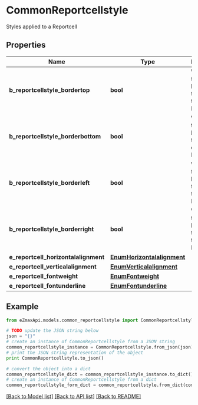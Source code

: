 # CommonReportcellstyle

Styles applied to a Reportcell 

## Properties

Name | Type | Description | Notes
------------ | ------------- | ------------- | -------------
**b_reportcellstyle_bordertop** | **bool** | Whether there is a border at the top of the Reportcell | 
**b_reportcellstyle_borderbottom** | **bool** | Whether there is a border at the bottom of the Reportcell | 
**b_reportcellstyle_borderleft** | **bool** | Whether there is a border at the left of the Reportcell | 
**b_reportcellstyle_borderright** | **bool** | Whether there is a border at the right of the Reportcell | 
**e_reportcell_horizontalalignment** | [**EnumHorizontalalignment**](EnumHorizontalalignment.md) |  | 
**e_reportcell_verticalalignment** | [**EnumVerticalalignment**](EnumVerticalalignment.md) |  | 
**e_reportcell_fontweight** | [**EnumFontweight**](EnumFontweight.md) |  | 
**e_reportcell_fontunderline** | [**EnumFontunderline**](EnumFontunderline.md) |  | 

## Example

```python
from eZmaxApi.models.common_reportcellstyle import CommonReportcellstyle

# TODO update the JSON string below
json = "{}"
# create an instance of CommonReportcellstyle from a JSON string
common_reportcellstyle_instance = CommonReportcellstyle.from_json(json)
# print the JSON string representation of the object
print CommonReportcellstyle.to_json()

# convert the object into a dict
common_reportcellstyle_dict = common_reportcellstyle_instance.to_dict()
# create an instance of CommonReportcellstyle from a dict
common_reportcellstyle_form_dict = common_reportcellstyle.from_dict(common_reportcellstyle_dict)
```
[[Back to Model list]](../README.md#documentation-for-models) [[Back to API list]](../README.md#documentation-for-api-endpoints) [[Back to README]](../README.md)



